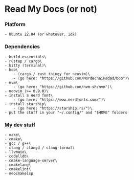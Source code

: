# Read My Docs (or not)

### Platform
    - Ubuntu 22.04 (or whatever, idk)

### Dependencies
    - build-essentials\
    - rustup / cargo\
    - kitty (terminal)\
    - bob\
        - (cargo / rust thingy for neovim)\
        - (go here: "https://github.com/MordechaiHadad/bob")\
    - nvm\
        - (go here: "https://github.com/nvm-sh/nvm")\
    - neovim (>= 0.9.0)\
    - install a nerd font\
        - (go here: "https://www.nerdfonts.com/")\
    - install starship\
        - (go here: "https://starship.rs/")\
    - put the stuff in your "~/.config/" and "$HOME" folders

### My dev stuff
    - make\
    - cmake\
    - gcc / g++\
    - clang / clangd / clang-format\
    - llvmaio\
    - codelldb\
    - cmake-language-server\
    - cmakelang\
    - cmakelint\
    - neocmakelsp

